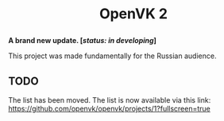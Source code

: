 # <p align="center">OpenVK 2</p>
**A brand new update. \[*status: in developing*\]**

This project was made fundamentally for the Russian audience.
## TODO
The list has been moved. The list is now available via this link: https://github.com/openvk/openvk/projects/1?fullscreen=true
